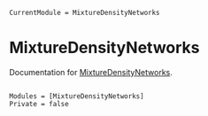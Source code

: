 ```@meta
CurrentModule = MixtureDensityNetworks
```

# MixtureDensityNetworks

Documentation for [MixtureDensityNetworks](https://github.com/JoshuaBillson/MixtureDensityNetworks.jl).

```@index
```

```@autodocs
Modules = [MixtureDensityNetworks]
Private = false
```

